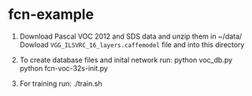 # fcn-example

1. Download Pascal VOC 2012 and SDS data and unzip them in ~/data/
   Dowload `VGG_ILSVRC_16_layers.caffemodel` file and into this directory
2. To create database files and inital network run:
    python voc_db.py
    python fcn-voc-32s-init.py

3. For training run:
    ./train.sh
